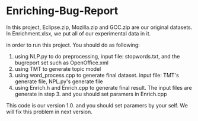 # Enriching-Bug-Report
In this project, Eclipse.zip, Mozilla.zip and GCC.zip are our original datasets. In Enrichment.xlsx, we put all of our experimental data in it. 

in order to run this project. You should do as following:
1. using NLP.py to do preprocessing, input file: stopwords.txt, and the bugreport set such as OpenOffice.xml
2. using TMT to generate topic model
3. using word_process.cpp to generate final dataset. input file: TMT's generate file, NPL.py's generate file
4. using Enrich.h and Enrich.cpp to generate final result. The input files are generate in step 3. and you should set paramers in Enrich.cpp

This code is our version 1.0. and you should set paramers by your self. We will fix this problem in next version.

